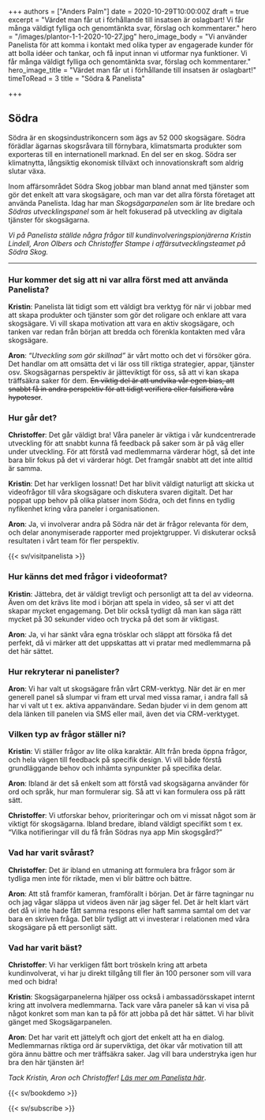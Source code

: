 +++
authors = ["Anders Palm"]
date = 2020-10-29T10:00:00Z
draft = true
excerpt = "Värdet man får ut i förhållande till insatsen är oslagbart! Vi får många väldigt fylliga och genomtänkta svar, förslag och kommentarer."
hero = "/images/plantor-1-1-2020-10-27.jpg"
hero_image_body = "Vi använder Panelista för att komma i kontakt med olika typer av engagerade kunder för att bolla idéer och tankar, och få input innan vi utformar nya funktioner. Vi får många väldigt fylliga och genomtänkta svar, förslag och kommentarer."
hero_image_title = "Värdet man får ut i förhållande till insatsen är oslagbart!"
timeToRead = 3
title = "Södra & Panelista"

+++
## Södra

Södra är en skogsindustrikoncern som ägs av 52 000 skogsägare. Södra förädlar ägarnas skogsråvara till förnybara, klimatsmarta produkter som exporteras till en internationell marknad. En del ser en skog. Södra ser klimatnytta, långsiktig ekonomisk tillväxt och innovationskraft som aldrig slutar växa.

Inom affärsområdet Södra Skog jobbar man bland annat med tjänster som gör det enkelt att vara skogsägare, och man var det allra första företaget att använda Panelista. Idag har man _Skogsägarpanelen_ som är lite bredare och _Södras utvecklingspanel_ som är helt fokuserad på utveckling av digitala tjänster för skogsägarna.

_Vi på Panelista ställde några frågor till kundinvolveringspionjärerna Kristin Lindell, Aron Olbers och Christoffer Stampe i affärsutvecklingsteamet på Södra Skog._

***

### Hur kommer det sig att ni var allra först med att använda Panelista?

**Kristin**: Panelista lät tidigt som ett väldigt bra verktyg för när vi jobbar med att skapa produkter och tjänster som gör det roligare och enklare att vara skogsägare. Vi vill skapa motivation att vara en aktiv skogsägare, och tanken var redan från början att bredda och förenkla kontakten med våra skogsägare.

**Aron**: _“Utveckling som gör skillnad”_ är vårt motto och det vi försöker göra. Det handlar om att omsätta det vi lär oss till riktiga strategier, appar, tjänster osv. Skogsägarnas perspektiv är jätteviktigt för oss, så att vi kan skapa träffsäkra saker för dem. ~~En viktig del är att undvika vår egen bias, att snabbt få in andra perspektiv för att tidigt verifiera eller falsifiera våra hypoteser~~.

### Hur går det?

**Christoffer**: Det går väldigt bra! Våra paneler är viktiga i vår kundcentrerade utveckling för att snabbt kunna få feedback på saker som är på väg eller under utveckling. För att förstå vad medlemmarna värderar högt, så det inte bara blir fokus på det vi värderar högt. Det framgår snabbt att det inte alltid är samma. 

**Kristin**: Det har verkligen lossnat! Det har blivit väldigt naturligt att skicka ut videofrågor till våra skogsägare och diskutera svaren digitalt. Det har poppat upp behov på olika platser inom Södra, och det finns en tydlig nyfikenhet kring våra paneler i organisationen.

**Aron**: Ja, vi involverar andra på Södra när det är frågor relevanta för dem, och delar anonymiserade rapporter med projektgrupper. Vi diskuterar också resultaten i vårt team för fler perspektiv. 

{{< sv/visitpanelista >}}

### Hur känns det med frågor i videoformat?

**Kristin**: Jättebra, det är väldigt trevligt och personligt att ta del av videorna. Även om det krävs lite mod i början att spela in video, så ser vi att det skapar mycket engagemang. Det blir också tydligt då man kan säga rätt mycket på 30 sekunder video och trycka på det som är viktigast.

**Aron**: Ja, vi har sänkt våra egna trösklar och släppt att försöka få det perfekt, då vi märker att det uppskattas att vi pratar med medlemmarna på det här sättet. 

### Hur rekryterar ni panelister?

**Aron**: Vi har valt ut skogsägare från vårt CRM-verktyg. När det är en mer generell panel så slumpar vi fram ett urval med vissa ramar, i andra fall så har vi valt ut t ex.
aktiva appanvändare. Sedan bjuder vi in dem genom att dela länken till panelen via SMS eller mail, även det via CRM-verktyget.

### Vilken typ av frågor ställer ni?

**Kristin**: Vi ställer frågor av lite olika karaktär. Allt från breda öppna frågor, och hela vägen till feedback på specifik design. Vi vill både förstå grundläggande behov och inhämta synpunkter på specifika delar. 

**Aron**: Ibland är det så enkelt som att förstå vad skogsägarna använder för ord och språk, hur man formulerar sig. Så att vi kan formulera oss på rätt sätt. 

**Christoffer**: Vi utforskar behov, prioriteringar och om vi missat något som är viktigt för skogsägarna. Ibland bredare, ibland väldigt specifikt som t ex. “Vilka notifieringar vill du få från Södras nya app Min skogsgård?” 

### Vad har varit svårast?

**Christoffer**: Det är ibland en utmaning att formulera bra frågor som är tydliga men inte för riktade, men vi blir bättre och bättre.

**Aron**: Att stå framför kameran, framförallt i början. Det är färre tagningar nu och jag vågar släppa ut videos även när jag säger fel. Det är helt klart värt det då vi inte hade fått samma respons eller haft samma samtal om det var bara en skriven fråga. Det blir tydligt att vi investerar i relationen med våra skogsägare på ett personligt sätt.

### Vad har varit bäst?

**Christoffer**: Vi har verkligen fått bort tröskeln kring att arbeta kundinvolverat, vi har ju direkt tillgång till fler än 100 personer som vill vara med och bidra!

**Kristin**: Skogsägarpanelerna hjälper oss också i ambassadörsskapet internt kring att involvera medlemmarna. Tack vare våra paneler så kan vi visa på något konkret som man kan ta på för att jobba på det här sättet. Vi har blivit gänget med Skogsägarpanelen.

**Aron**: Det har varit ett jättelyft och gjort det enkelt att ha en dialog. Medlemmarnas riktiga ord är superviktiga, det ökar vår motivation till att göra ännu bättre och mer träffsäkra saker. Jag vill bara understryka igen hur bra den här tjänsten är! 

_Tack Kristin, Aron och Christoffer!_ [_Läs mer om Panelista här_](https://panelista.com "Panelista").

{{< sv/bookdemo >}}

{{< sv/subscribe >}}